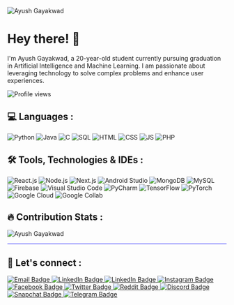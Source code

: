 ![Ayush Gayakwad](https://user-images.githubusercontent.com/94968916/167086400-ec66a44a-d2a6-4f11-adf8-be36c370a19f.png)

# Hey there! 👋
I'm Ayush Gayakwad, a 20-year-old student currently pursuing graduation in Artificial Intelligence and Machine Learning. I am passionate about leveraging technology to solve complex problems and enhance user experiences.

<img src="https://komarev.com/ghpvc/?username=ayushgayakwad" alt="Profile views"/>

## 💻 Languages :
![Python](https://img.shields.io/badge/Python-14354C?style=for-the-badge&logo=python&logoColor=white) ![Java](https://img.shields.io/badge/Java-ED8B00?style=for-the-badge&logo=openjdk&logoColor=white) ![C](https://img.shields.io/badge/C-00599C?style=for-the-badge&logo=c&logoColor=white) ![SQL](https://img.shields.io/badge/SQL-00000F?style=for-the-badge) ![HTML](https://img.shields.io/badge/HTML-239120?style=for-the-badge&logo=html5&logoColor=white) ![CSS](https://img.shields.io/badge/CSS-239120?&style=for-the-badge&logo=css3&logoColor=white) ![JS](https://img.shields.io/badge/JavaScript-F7DF1E?style=for-the-badge&logo=javascript&logoColor=black)
![PHP](https://img.shields.io/badge/PHP-777BB4?style=for-the-badge&logo=php&logoColor=white)

## 🛠️ Tools, Technologies & IDEs :
![React.js](https://img.shields.io/badge/React.js-0088CC?style=for-the-badge&logo=react&logoColor=white) ![Node.js](https://img.shields.io/badge/Node.js-43853D?style=for-the-badge&logo=node.js&logoColor=white) ![Next.js](https://img.shields.io/badge/Next.js-000000?style=for-the-badge&logo=next.js&logoColor=white) ![Android Studio](https://img.shields.io/badge/Android%20Studio-3DDC84.svg?style=for-the-badge&logo=android-studio&logoColor=white) ![MongoDB](https://img.shields.io/badge/mongodb-00684A.svg?style=for-the-badge&logo=mongodb&logoColor=white) ![MySQL](https://img.shields.io/badge/MySQL-00000F?style=for-the-badge&logo=mysql&logoColor=white) ![Firebase](https://img.shields.io/badge/firebase-%23039BE5.svg?style=for-the-badge&logo=firebase) ![Visual Studio Code](https://img.shields.io/badge/Visual%20Studio%20Code-0078d7.svg?style=for-the-badge&logo=visual-studio-code&logoColor=white) ![PyCharm](https://img.shields.io/badge/PyCharm-%23DC322F?style=for-the-badge&logo=pycharm&logoColor=ffdd54) ![TensorFlow](https://img.shields.io/badge/TensorFlow-FF6F00?style=for-the-badge&logo=tensorflow&logoColor=white) ![PyTorch](https://img.shields.io/badge/PyTorch-EE4C2C?style=for-the-badge&logo=pytorch&logoColor=white) 
![Google Cloud](https://img.shields.io/badge/Google_Cloud-4285F4?style=for-the-badge&logo=google-cloud&logoColor=white) ![Google Collab](https://img.shields.io/badge/Google%20Colab-F9AB00?style=for-the-badge&logo=googlecolab&color=525252) 

## 🔥 Contribution Stats :

<div>
<p><img align="center" src="https://nirzak-streak-stats.vercel.app?user=ayushgayakwad&theme=dark" alt="Ayush Gayakwad" /></p>
</div>

<hr style="height:2px;border-width:1;border-radius: 5px;color:#8080ff;background-color:#8080ff">

## 🤝 Let's connect :
<div id="badges">
  <a href="mailto:gayakwadayush8@gmail.com">
    <img src="https://img.shields.io/badge/Email-darkgreen?style=for-the-badge&logo=gmail&logoColor=white" alt="Email Badge"/>
  </a>
  <a href="https://linkedin.com/in/ayushgayakwad">
    <img src="https://img.shields.io/badge/LinkedIn-0077B5?style=for-the-badge&logo=linkedin&logoColor=white" alt="LinkedIn Badge"/>
  </a>
  <a href="https://stackoverflow.com/users/30123316/ayush-gayakwad">
    <img src="https://img.shields.io/badge/Stack_Overflow-FE7A16?style=for-the-badge&logo=stack-overflow&logoColor=white" alt="LinkedIn Badge"/>
  </a>
   <a href="https://instagram.com/iayushgayakwad">
    <img src="https://img.shields.io/badge/Instagram-E4405F?style=for-the-badge&logo=instagram&logoColor=white" alt="Instagram Badge"/>
  </a>
  <a href="https://facebook.com/profile.php?id=100087926419983">
    <img src="https://img.shields.io/badge/Facebook-1877F2?style=for-the-badge&logo=facebook&logoColor=white" alt="Facebook Badge"/>
  </a>
  <a href="https://x.com/iayushgayakwad">
    <img src="https://img.shields.io/badge/X%20%28Formerly%20Twitter%29-000000?style=for-the-badge&logo=x&logoColor=white" alt="Twitter Badge"/>
  </a>
  <a href="https://reddit.com/user/ayushgayakwad">
    <img src="https://img.shields.io/badge/Reddit-FF4500?style=for-the-badge&logo=reddit&logoColor=white" alt="Reddit Badge"/>
  </a>
  <a href="https://discord.com/users/756566405477826591">
    <img src="https://img.shields.io/badge/Discord-7289DA?style=for-the-badge&logo=discord&logoColor=white" alt="Discord Badge"/>
  </a>
  <a href="https://snapchat.com/add/iayushgayakwad">
    <img src="https://img.shields.io/badge/Snapchat-FFFC00?style=for-the-badge&logo=snapchat&logoColor=black" alt="Snapchat Badge"/>
  </a>

<a href="https://t.me/iayushgayakwad">
    <img src="https://img.shields.io/badge/Telegram-2CA5E0?style=for-the-badge&logo=telegram&logoColor=white" alt="Telegram Badge"/>
  </a>
</div>
